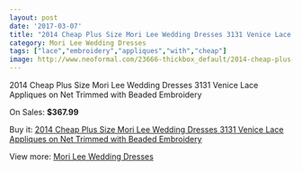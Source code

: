 ```yaml
---
layout: post
date: '2017-03-07'
title: "2014 Cheap Plus Size Mori Lee Wedding Dresses 3131 Venice Lace Appliques on Net Trimmed with Beaded Embroidery"
category: Mori Lee Wedding Dresses
tags: ["lace","embroidery","appliques","with","cheap"]
image: http://www.neoformal.com/23666-thickbox_default/2014-cheap-plus-size-mori-lee-wedding-dresses-3131-venice-lace-appliques-on-net-trimmed-with-beaded-embroidery.jpg
---
```

2014 Cheap Plus Size Mori Lee Wedding Dresses 3131 Venice Lace Appliques on Net Trimmed with Beaded Embroidery

On Sales: **$367.99**
<a href="https://www.neoformal.com/en/mori-lee-wedding-dresses-2014/7940-2014-cheap-plus-size-mori-lee-wedding-dresses-3131-venice-lace-appliques-on-net-trimmed-with-beaded-embroidery.html"><amp-img layout="responsive" width="600" height="600" src="//www.neoformal.com/23666-thickbox_default/2014-cheap-plus-size-mori-lee-wedding-dresses-3131-venice-lace-appliques-on-net-trimmed-with-beaded-embroidery.jpg" alt="2014 Cheap Plus Size Mori Lee Wedding Dresses 3131 Venice Lace Appliques on Net Trimmed with Beaded Embroidery 0" /></a>
<a href="https://www.neoformal.com/en/mori-lee-wedding-dresses-2014/7940-2014-cheap-plus-size-mori-lee-wedding-dresses-3131-venice-lace-appliques-on-net-trimmed-with-beaded-embroidery.html"><amp-img layout="responsive" width="600" height="600" src="//www.neoformal.com/23667-thickbox_default/2014-cheap-plus-size-mori-lee-wedding-dresses-3131-venice-lace-appliques-on-net-trimmed-with-beaded-embroidery.jpg" alt="2014 Cheap Plus Size Mori Lee Wedding Dresses 3131 Venice Lace Appliques on Net Trimmed with Beaded Embroidery 1" /></a>
<a href="https://www.neoformal.com/en/mori-lee-wedding-dresses-2014/7940-2014-cheap-plus-size-mori-lee-wedding-dresses-3131-venice-lace-appliques-on-net-trimmed-with-beaded-embroidery.html"><amp-img layout="responsive" width="600" height="600" src="//www.neoformal.com/23668-thickbox_default/2014-cheap-plus-size-mori-lee-wedding-dresses-3131-venice-lace-appliques-on-net-trimmed-with-beaded-embroidery.jpg" alt="2014 Cheap Plus Size Mori Lee Wedding Dresses 3131 Venice Lace Appliques on Net Trimmed with Beaded Embroidery 2" /></a>

Buy it: [2014 Cheap Plus Size Mori Lee Wedding Dresses 3131 Venice Lace Appliques on Net Trimmed with Beaded Embroidery](https://www.neoformal.com/en/mori-lee-wedding-dresses-2014/7940-2014-cheap-plus-size-mori-lee-wedding-dresses-3131-venice-lace-appliques-on-net-trimmed-with-beaded-embroidery.html "2014 Cheap Plus Size Mori Lee Wedding Dresses 3131 Venice Lace Appliques on Net Trimmed with Beaded Embroidery")

View more: [Mori Lee Wedding Dresses](https://www.neoformal.com/en/67-mori-lee-wedding-dresses-2014 "Mori Lee Wedding Dresses")